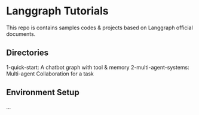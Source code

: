 # Langgraph Tutorials

This repo is contains samples codes & projects based on Langgraph official documents.

## Directories
1-quick-start: A chatbot graph with tool & memory
2-multi-agent-systems: Multi-agent Collaboration for a task

## Environment Setup
...

